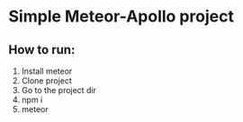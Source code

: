 # Simple Meteor-Apollo project

## How to run:
1. Install meteor
2. Clone project
3. Go to the project dir
4. npm i
5. meteor